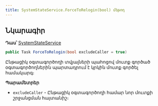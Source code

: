 ```yaml
---
title: SystemStateService.ForceToRelogin(bool) մեթոդ  
---
```


## Նկարագիր

**Դաս՝** [SystemStateService](../SystemStateService.md)

```c#
public Task ForceToRelogin(bool excludeCaller = true)
```

Ընթացիկ օգտագործողի տվյալների պահոցով մուտք գործած օգտագործողներին պարտադրում է կրկին մուտք գործել համակարգ։

**Պարամետրեր**

* `excludeCaller` - Ընթացիկ օգտագործողի համար նոր մուտքի շրջանցման հայտանիշ։
